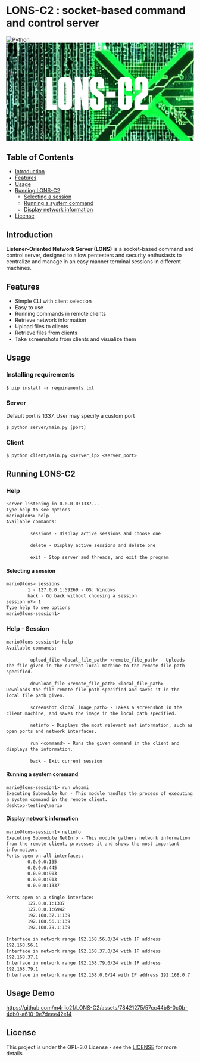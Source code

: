 # LONS-C2 : socket-based command and control server
![Python](https://img.shields.io/badge/Python-3776AB?style=for-the-badge&logo=python&logoColor=green) \
![Banner](https://github.com/m4riio21/LONS-C2/blob/e275c02506acca5d114b07dbff4a498124173bb4/resources/LOGO.png)


## Table of Contents

- [Introduction](#introduction)
- [Features](#features)
- [Usage](#usage)
- [Running LONS-C2](#running-lons-c2)
  - [Selecting a session](#selecting-a-session)
  - [Running a system command](#running-a-system-command)
  - [Display network information](#display-network-information)
- [License](#license)

## Introduction
**Listener-Oriented Network Server (LONS)** is a socket-based command and control server, designed to allow pentesters and security enthusiasts to centralize and manage in an easy manner terminal sessions in different machines.

## Features

- Simple CLI with client selection
- Easy to use
- Running commands in remote clients
- Retrieve network information
- Upload files to clients
- Retrieve files from clients
- Take screenshots from clients and visualize them

## Usage

### Installing requirements

```shell
$ pip install -r requirements.txt
```

### Server

Default port is 1337. User may specify a custom port
```shell
$ python server/main.py [port]
```

### Client

```shell
$ python client/main.py <server_ip> <server_port>
```

## Running LONS-C2

### Help 

```
Server listening in 0.0.0.0:1337...
Type help to see options
mario@lons> help
Available commands:

		 sessions - Display active sessions and choose one

		 delete - Display active sessions and delete one

		 exit - Stop server and threads, and exit the program
```

#### Selecting a session

```
mario@lons> sessions
		1 - 127.0.0.1:59269 - OS: Windows
		back - Go back without choosing a session
session nº> 1
Type help to see options
mario@lons-session1>
```

### Help - Session

```
mario@lons-session1> help
Available commands:

		 upload_file <local_file_path> <remote_file_path> - Uploads the file given in the current local machine to the remote file path specified.

		 download_file <remote_file_path> <local_file_path> - Downloads the file remote file path specified and saves it in the local file path given.

		 screenshot <local_image_path> - Takes a screenshot in the client machine, and saves the image in the local path specified.

		 netinfo - Displays the most relevant net information, such as open ports and network interfaces.

		 run <command> - Runs the given command in the client and displays the information.

		 back - Exit current session
```

#### Running a system command

```
mario@lons-session1> run whoami
Executing Submodule Run - This module handles the process of executing a system command in the remote client.
desktop-testing\mario
```

#### Display network information

```
mario@lons-session1> netinfo
Executing Submodule NetInfo - This module gathers network information from the remote client, processes it and shows the most important information.
Ports open on all interfaces:
		0.0.0.0:135
		0.0.0.0:445
		0.0.0.0:903
		0.0.0.0:913
		0.0.0.0:1337

Ports open on a single interface:
		127.0.0.1:1337
		127.0.0.1:6942
		192.168.37.1:139
		192.168.56.1:139
		192.168.79.1:139

Interface in network range 192.168.56.0/24 with IP address 192.168.56.1
Interface in network range 192.168.37.0/24 with IP address 192.168.37.1
Interface in network range 192.168.79.0/24 with IP address 192.168.79.1
Interface in network range 192.168.0.0/24 with IP address 192.168.0.7
```

## Usage Demo



https://github.com/m4riio21/LONS-C2/assets/78421275/57cc44b8-0c0b-4db0-a610-9e7deee42e14



## License
This project is under the GPL-3.0 License - see the [LICENSE](LICENSE) for more details
